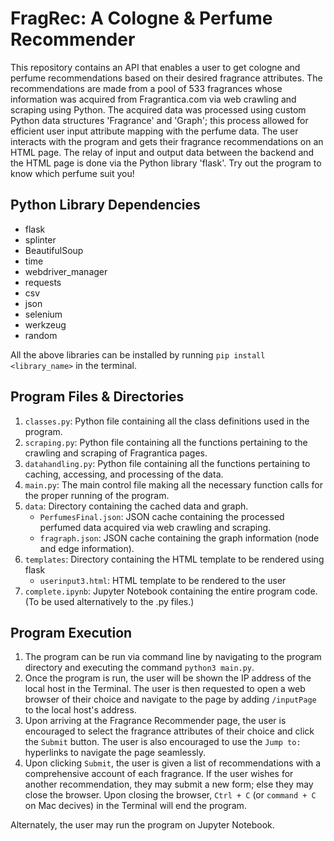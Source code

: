 # FragRec: A Cologne & Perfume Recommender
This repository contains an API that enables a user to get cologne and perfume recommendations based on their desired fragrance attributes. The recommendations are made from a pool of 533 fragrances whose information was acquired from Fragrantica.com via web crawling and scraping using Python. The acquired data was processed using custom Python data structures 'Fragrance' and 'Graph'; this process allowed for efficient user input attribute mapping with the perfume data. The user interacts with the program and gets their fragrance recommendations on an HTML page. The relay of input and output data between the backend and the HTML page is done via the Python library 'flask'. Try out the program to know which perfume suit you! 

## Python Library Dependencies
- flask
- splinter
- BeautifulSoup
- time
- webdriver_manager
- requests
- csv
- json
- selenium
- werkzeug
- random

All the above libraries can be installed by running ``pip install <library_name>`` in the terminal.

## Program Files & Directories
1. ``classes.py``: Python file containing all the class definitions used in the program.
2. ``scraping.py``: Python file containing all the functions pertaining to the crawling and scraping of Fragrantica pages.
3. ``datahandling.py``: Python file containing all the functions pertaining to caching, accessing, and processing of the data.
4. ``main.py``: The main control file making all the necessary function calls for the proper running of the program.
5. ``data``: Directory containing the cached data and graph.
    - ``PerfumesFinal.json``: JSON cache containing the processed perfumed data acquired via web crawling and scraping.
    - ``fragraph.json``: JSON cache containing the graph information (node and edge information).
6. ``templates``: Directory containing the HTML template to be rendered using flask
    - ``userinput3.html``: HTML template to be rendered to the user
7. ``complete.ipynb``: Jupyter Notebook containing the entire program code. (To be used alternatively to the .py files.)

## Program Execution
1. The program can be run via command line by navigating to the program directory and executing the command ``python3 main.py``.
2. Once the program is run, the user will be shown the IP address of the local host in the Terminal. The user is then requested to open a web browser of their choice and navigate to the page by adding `/inputPage` to the local host's address.
3. Upon arriving at the Fragrance Recommender page, the user is encouraged to select the fragrance attributes of their choice and click the `Submit` button. The user is also encouraged to use the `Jump to:` hyperlinks to navigate the page seamlessly.
4. Upon clicking `Submit`, the user is given a list of recommendations with a comprehensive account of each fragrance. If the user wishes for another recommendation, they may submit a new form; else they may close the browser. Upon closing the browser, ``Ctrl + C`` (or ``command + C`` on Mac decives) in the Terminal will end the program.

Alternately, the user may run the program on Jupyter Notebook.
